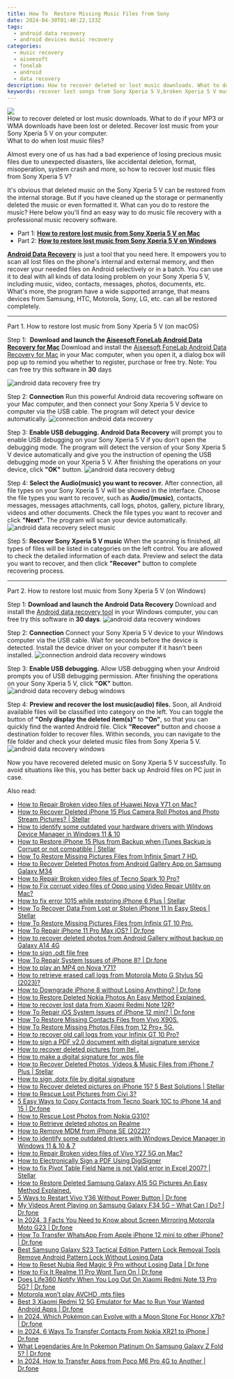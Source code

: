 ```yaml
---
title: How To  Restore Missing Music Files from Sony
date: 2024-04-30T01:40:22.133Z
tags: 
  - android data recovery
  - android devices music recovery
categories: 
  - music recovery
  - aiseesoft
  - fonelab
  - android
  - data recovery
description: How to recover deleted or lost music downloads. What to do if your MP3 or WMA downloads have been lost or deleted. Recover lost music from your Sony Xperia 5 V on your computer.
keywords: recover lost songs from Sony Xperia 5 V,broken Xperia 5 V music recovery solution,broken Sony music recovery solution,retrieve wiped songs Sony Xperia 5 V,Regain missing music on Xperia 5 V,Regain missing music on Sony,recover deleted music 2018 for Xperia 5 V,Sony song disappeared,Sony Xperia 5 V music recovery,how to restore your files from Xperia 5 V,restore music when deleted in Xperia 5 V,get back deleted music from Sony Xperia 5 V android
---
```


<img src="https://img0mobiles.techidaily.com/images/best-assets/devices/sony/sony-xperia-5-v/3.jpg" class="atpl-imgstyle"  />

<div class="atpl-content atpl-for-fonelab-android recover-music">

<div class="atpl-post-description-part-1">
How to recover deleted or lost music downloads. What to do if your MP3 or WMA downloads have been lost or deleted. Recover lost music from your Sony Xperia 5 V on your computer.
</div>



<div class="atpl-post-description-part-2">
<div class="tpl-content-sub-paragraph-title">
  What to do when lost music files?
</div>
<div class="tpl-content-sub-paragraph-content">
  <p>
      Almost every one of us has had a bad experience of losing precious music files due to unexpected disasters, like accidental deletion, format, misoperation, system crash and more, so how to recover lost music files from Sony Xperia 5 V?
  </p>
  <p>
      It's obvious that deleted music on the Sony Xperia 5 V can be restored from the internal storage. But if you have cleaned up the storage or permanently deleted the music or even formatted it. What can you do to restore the music? Here below you'll find an easy way to do music file recovery with a professional music recovery software.
  </p>
</div>
</div>

<ul>
  <li>Part 1: <strong><a href="#p1">How to restore lost music from Sony Xperia 5 V on Mac</a></strong></li>
  <li>Part 2: <strong><a href="#p2">How to restore lost music from Sony Xperia 5 V on Windows</a></strong></li>
</ul>


<div class="atpl-post-description-part-3">
<div class="tpl-content-sub-paragraph-normal">
  <p>
    <a href="https://tools.techidaily.com/aiseesoft-android-data-recovery/" ><strong>Android Data Recovery</strong></a> is just a tool that you need here. It empowers you to scan all lost files on the phone's internal and external memory, and then recover your needed files on Android selectively or in a batch. You can use it to deal with all kinds of data losing problem on your Sony Xperia 5 V, including music, video, contacts, messages, photos, documents, etc. What's more, the program have a wide supported arrange, that means devices from Samsung, HTC, Motorola, Sony, LG, etc. can all be restored completely.
  </p>
</div>
</div>



<!-- Part 1 -->
<a id="p1" name="p1" ></a><hr>

<div>
  <span class="atpl-step-part-style">Part 1. How to restore lost music from Sony Xperia 5 V (on macOS)</span>
</div>

<span class="atpl-stepstyle-a"><span>Step 1: </span></span> <strong>Download and launch the <a href="https://tools.techidaily.com/aiseesoft-android-data-recovery-for-mac/" >Aiseesoft FoneLab Android Data Recovery for Mac</a></strong>
Download and install the <a href="https://tools.techidaily.com/aiseesoft-android-data-recovery-for-mac/" >Aiseesoft FoneLab Android Data Recovery for Mac</a> in your Mac computer, when you open it, a dialog box will pop up to remind you whether to register, purchase or free try.
Note: You can free try this software in <strong>30</strong> days

<img src="https://tools.techidaily.com/images/apps/aiseesoft/android-data-recovery/mac-free-try.png" class="atpl-imgstyle" alt="android data recovery free try" />

<span class="atpl-stepstyle-a"><span>Step 2: </span></span> <strong>Connection</strong>
Run this powerful Android data recovering software on your Mac computer, and then connect your Sony Xperia 5 V device to computer via the USB cable. The program will detect your device automatically.
<img src="https://tools.techidaily.com/images/apps/aiseesoft/android-data-recovery/mac-connection-interface.jpg" class="atpl-imgstyle" alt="connection android data recovery" />

<span class="atpl-stepstyle-a"><span>Step 3: </span></span> <strong>Enable USB debugging.</strong>
<strong>Android Data Recovery</strong> will prompt you to enable USB debugging on your Sony Xperia 5 V if you don't open the debugging mode. The program will detect the version of your Sony Xperia 5 V device automatically and give you the instruction of opening the USB debugging mode on your Xperia 5 V. After finishing the operations on your device, click <strong>"OK"</strong> button.
<img src="https://tools.techidaily.com/images/apps/aiseesoft/android-data-recovery/mac-android-usb-debug.jpg"  class="atpl-imgstyle" alt="android data recovery debug" />

<span class="atpl-stepstyle-a"><span>Step 4: </span></span> <strong>Select the Audio(music) you want to recover.</strong>
After connection, all file types on your Sony Xperia 5 V will be showed in the interface. Choose the file types you want to recover, such as <strong>Audio/(music)</strong>, contacts, messages, messages attachments, call logs, photos, gallery, picture library, videos and other documents. Check the file types you want to recover and click <b>"Next"</b>. The program will scan your device automatically.
<img src="https://tools.techidaily.com/images/apps/aiseesoft/android-data-recovery/mac-choose-type-music.jpg" class="atpl-imgstyle" alt="android data recovery select music" />

<span class="atpl-stepstyle-a"><span>Step 5: </span></span> <strong>Recover Sony Xperia 5 V music</strong>
When the scanning is finished, all types of files will be listed in categories on the left control. You are allowed to check the detailed information of each data. Preview and select the data you want to recover, and then click <b>"Recover"</b> button to complete recovering process.


<a id="p2" name="p2"></a><hr>

<!-- Part 2 -->
<div>
  <span class="atpl-step-part-style">Part 2. How to restore lost music from Sony Xperia 5 V (on Windows)</span>
</div>

<span class="atpl-stepstyle-a"><span>Step 1: </span></span> <strong>Download and launch the Android Data Recovery</strong>
Download and install the <a href="https://tools.techidaily.com/aiseesoft-android-data-recovery-for-win/" >Android data recovery tool</a> in your Windows computer, you can free try this software in <b>30 days</b>.
<img src="https://tools.techidaily.com/images/apps/aiseesoft/android-data-recovery/win-start-interface.png"  class="atpl-imgstyle" alt="android data recovery windows" />

<span class="atpl-stepstyle-a"><span>Step 2: </span></span> <strong>Connection</strong>
Connect your Sony Xperia 5 V device to your Windows computer via the USB cable. Wait for seconds before the device is detected. Install the device driver on your computer if it hasn't been installed.
<img src="https://tools.techidaily.com/images/apps/aiseesoft/android-data-recovery/win-connection-interface.png" class="atpl-imgstyle" alt="connection android data recovery windows" />

<span class="atpl-stepstyle-a"><span>Step 3: </span></span> <strong>Enable USB debugging.</strong>
Allow USB debugging when your Android prompts you of USB debugging permission. After finishing the operations on your Sony Xperia 5 V, click <b>"OK"</b> button.
<img src="https://tools.techidaily.com/images/apps/aiseesoft/android-data-recovery/win-android-usb-debug.png" class="atpl-imgstyle" alt="android data recovery debug windows" />

<span class="atpl-stepstyle-a"><span>Step 4: </span></span> <strong>Preview and recover the lost music(audio) files.</strong>
Soon, all Android available files will be classified into category on the left. You can toggle the button of <b>"Only display the deleted item(s)"</b> to <b>"On"</b>, so that you can quickly find the wanted Android file. Click <b>"Recover"</b> button and choose a destination folder to recover files. Within seconds, you can navigate to the file folder and check your deleted music files from Sony Xperia 5 V.
<img src="https://tools.techidaily.com/images/apps/aiseesoft/android-data-recovery/win-recover-music.jpg" class="atpl-imgstyle" alt="android data recovery windows" />

<div class="atpl-post-description-part-4">
<div class="tpl-content-sub-paragraph-normal">
    <p>
        Now you have recovered deleted music on Sony Xperia 5 V successfully. To avoid situations like this, you has better back up Android files on PC just in case.
    </p>
</div>
</div>


<ins class="adsbygoogle"
     style="display:block"
     data-ad-client="ca-pub-7571918770474297"
     data-ad-slot="8358498916"
     data-ad-format="auto"
     data-full-width-responsive="true"></ins>



</div>
<ins class="adsbygoogle"
    style="display:block"
    data-ad-format="autorelaxed"
    data-ad-client="ca-pub-7571918770474297"
    data-ad-slot="1223367746"></ins>

<span class="atpl-alsoreadstyle">Also read:</span>
<div><ul>
<li><a href="https://blog-min.techidaily.com/how-to-repair-broken-video-files-of-huawei-nova-y71-on-mac-by-stellar-video-repair-mobile-video-repair/"><u>How to Repair Broken video files of Huawei Nova Y71 on Mac?</u></a></li>
<li><a href="https://blog-min.techidaily.com/how-to-recover-deleted-iphone-15-plus-camera-roll-photos-and-photo-stream-pictures-stellar-by-stellar-data-recovery-ios-iphone-data-recovery/"><u>How to Recover Deleted iPhone 15 Plus Camera Roll Photos and Photo Stream Pictures? | Stellar</u></a></li>
<li><a href="https://blog-min.techidaily.com/how-to-identify-some-outdated-your-hardware-drivers-with-windows-device-manager-in-windows-11-and-10-by-drivereasy-guide/"><u>How to identify some outdated your hardware drivers with Windows Device Manager in Windows 11 & 10</u></a></li>
<li><a href="https://blog-min.techidaily.com/how-to-restore-iphone-15-plus-from-backup-when-itunes-backup-is-corrupt-or-not-compatible-stellar-by-stellar-data-recovery-ios-iphone-data-recovery/"><u>How to Restore iPhone 15 Plus from Backup when iTunes Backup is Corrupt or not compatible | Stellar</u></a></li>
<li><a href="https://blog-min.techidaily.com/how-to-restore-missing-pictures-files-from-infinix-smart-7-hd-by-fonelab-android-recover-pictures/"><u>How To  Restore Missing Pictures Files from Infinix Smart 7 HD.</u></a></li>
<li><a href="https://blog-min.techidaily.com/how-to-recover-deleted-photos-from-android-gallery-app-on-samsung-galaxy-m34-by-stellar-photo-recovery-android-mobile-photo-recover/"><u>How to Recover Deleted Photos from Android Gallery App on Samsung Galaxy M34</u></a></li>
<li><a href="https://blog-min.techidaily.com/how-to-repair-broken-video-files-of-tecno-spark-10-pro-by-stellar-video-repair-mobile-video-repair/"><u>How to Repair Broken video files of Tecno Spark 10 Pro?</u></a></li>
<li><a href="https://blog-min.techidaily.com/how-to-fix-corrupt-video-files-of-oppo-using-video-repair-utility-on-mac-by-stellar-video-repair-mobile-video-repair/"><u>How to Fix corrupt video files of Oppo using Video Repair Utility on Mac?</u></a></li>
<li><a href="https://blog-min.techidaily.com/how-to-fix-error-1015-while-restoring-iphone-6-plus-stellar-by-stellar-data-recovery-ios-iphone-data-recovery/"><u>How to fix error 1015 while restoring iPhone 6 Plus | Stellar</u></a></li>
<li><a href="https://blog-min.techidaily.com/how-to-recover-data-from-lost-or-stolen-iphone-11-in-easy-steps-stellar-by-stellar-data-recovery-ios-iphone-data-recovery/"><u>How To Recover Data From Lost or Stolen iPhone 11 In Easy Steps | Stellar</u></a></li>
<li><a href="https://blog-min.techidaily.com/how-to-restore-missing-pictures-files-from-infinix-gt-10-pro-by-fonelab-android-recover-pictures/"><u>How To  Restore Missing Pictures Files from Infinix GT 10 Pro.</u></a></li>
<li><a href="https://blog-min.techidaily.com/how-to-repair-iphone-11-pro-max-ios-drfone-by-drfone-ios-system-repair-ios-system-repair/"><u>How To Repair iPhone 11 Pro Max iOS? | Dr.fone</u></a></li>
<li><a href="https://blog-min.techidaily.com/how-to-recover-deleted-photos-from-android-gallery-without-backup-on-galaxy-a14-4g-by-stellar-photo-recovery-android-mobile-photo-recover/"><u>How to recover deleted photos from Android Gallery without backup on Galaxy A14 4G</u></a></li>
<li><a href="https://blog-min.techidaily.com/how-to-sign-odt-file-free-by-ldigisigner-sign-a-word-sign-a-word/"><u>How to sign .odt file free</u></a></li>
<li><a href="https://blog-min.techidaily.com/how-to-repair-system-issues-of-iphone-8-drfone-by-drfone-ios-system-repair-ios-system-repair/"><u>How To Repair System Issues of iPhone 8? | Dr.fone</u></a></li>
<li><a href="https://blog-min.techidaily.com/how-to-play-an-mp4-on-nova-y71-by-aiseesoft-video-converter-play-mp4-on-android/"><u>How to play an MP4 on Nova Y71?</u></a></li>
<li><a href="https://blog-min.techidaily.com/how-to-retrieve-erased-call-logs-from-motorola-moto-g-stylus-5g-2023-by-fonelab-android-recover-call-logs/"><u>How to retrieve erased call logs from Motorola Moto G Stylus 5G (2023)?</u></a></li>
<li><a href="https://blog-min.techidaily.com/how-to-downgrade-iphone-8-without-losing-anything-drfone-by-drfone-ios-system-repair-ios-system-repair/"><u>How to Downgrade iPhone 8 without Losing Anything? | Dr.fone</u></a></li>
<li><a href="https://blog-min.techidaily.com/how-to-restore-deleted-nokia-photos-an-easy-method-explained-by-fonelab-android-recover-photos/"><u>How to Restore Deleted Nokia Photos  An Easy Method Explained.</u></a></li>
<li><a href="https://blog-min.techidaily.com/how-to-recover-lost-data-from-xiaomi-redmi-note-12r-by-fonelab-android-recover-data/"><u>How to recover lost data from Xiaomi Redmi Note 12R?</u></a></li>
<li><a href="https://blog-min.techidaily.com/how-to-repair-ios-system-issues-of-iphone-12-mini-drfone-by-drfone-ios-system-repair-ios-system-repair/"><u>How To Repair iOS System Issues of iPhone 12 mini? | Dr.fone</u></a></li>
<li><a href="https://blog-min.techidaily.com/how-to-restore-missing-contacts-files-from-vivo-x90s-by-fonelab-android-recover-contacts/"><u>How To  Restore Missing Contacts Files from Vivo X90S.</u></a></li>
<li><a href="https://blog-min.techidaily.com/how-to-restore-missing-photos-files-from-12-proplus-5g-by-fonelab-android-recover-photos/"><u>How To  Restore Missing Photos Files from 12 Pro+ 5G.</u></a></li>
<li><a href="https://blog-min.techidaily.com/how-to-recover-old-call-logs-from-your-infinix-gt-10-pro-by-fonelab-android-recover-call-logs/"><u>How to recover old call logs from your Infinix GT 10 Pro?</u></a></li>
<li><a href="https://blog-min.techidaily.com/how-to-sign-a-pdf-v20-document-with-digital-signature-service-by-ldigisigner-sign-a-pdf-sign-a-pdf/"><u>How to sign a PDF v2.0 document with digital signature service</u></a></li>
<li><a href="https://blog-min.techidaily.com/how-to-recover-deleted-pictures-from-itel-by-fonelab-android-recover-pictures/"><u>How to recover deleted pictures from Itel .</u></a></li>
<li><a href="https://blog-min.techidaily.com/how-to-make-a-digital-signature-for-wps-file-by-ldigisigner-sign-a-word-sign-a-word/"><u>How to make a digital signature for .wps file</u></a></li>
<li><a href="https://blog-min.techidaily.com/how-to-recover-deleted-photos-videos-and-music-files-from-iphone-7-plus-stellar-by-stellar-data-recovery-ios-iphone-data-recovery/"><u>How to Recover Deleted Photos, Videos & Music Files from iPhone 7 Plus | Stellar</u></a></li>
<li><a href="https://blog-min.techidaily.com/how-to-sign-dotx-file-by-digital-signature-by-ldigisigner-sign-a-word-sign-a-word/"><u>How to sign .dotx file by digital signature</u></a></li>
<li><a href="https://blog-min.techidaily.com/how-to-recover-deleted-pictures-on-iphone-15-5-best-solutions-stellar-by-stellar-data-recovery-ios-iphone-data-recovery/"><u>How to Recover deleted pictures on iPhone 15? 5 Best Solutions | Stellar</u></a></li>
<li><a href="https://blog-min.techidaily.com/how-to-rescue-lost-pictures-from-civi-3-by-fonelab-android-recover-pictures/"><u>How to Rescue Lost Pictures from Civi 3?</u></a></li>
<li><a href="https://blog-min.techidaily.com/5-easy-ways-to-copy-contacts-from-tecno-spark-10c-to-iphone-14-and-15-drfone-by-drfone-transfer-from-android-transfer-from-android/"><u>5 Easy Ways to Copy Contacts from Tecno Spark 10C to iPhone 14 and 15 | Dr.fone</u></a></li>
<li><a href="https://blog-min.techidaily.com/how-to-rescue-lost-photos-from-nokia-g310-by-fonelab-android-recover-photos/"><u>How to Rescue Lost Photos from Nokia G310?</u></a></li>
<li><a href="https://blog-min.techidaily.com/how-to-retrieve-deleted-photos-on-realme-by-stellar-photo-recovery-android-mobile-photo-recover/"><u>How to Retrieve deleted photos on Realme</u></a></li>
<li><a href="https://blog-min.techidaily.com/how-to-remove-mdm-from-iphone-se-2022-by-drfone-ios-unlock-ios-unlock/"><u>How to Remove MDM from iPhone SE (2022)?</u></a></li>
<li><a href="https://blog-min.techidaily.com/how-to-identify-some-outdated-drivers-with-windows-device-manager-in-windows-11-and-10-and-7-by-drivereasy-guide/"><u>How to identify some outdated drivers with Windows Device Manager in Windows 11 & 10 & 7</u></a></li>
<li><a href="https://blog-min.techidaily.com/how-to-repair-broken-video-files-of-vivo-y27-5g-on-mac-by-stellar-video-repair-mobile-video-repair/"><u>How to Repair Broken video files of Vivo Y27 5G on Mac?</u></a></li>
<li><a href="https://blog-min.techidaily.com/how-to-electronically-sign-a-pdf-using-digisigner-by-ldigisigner-sign-a-pdf-sign-a-pdf/"><u>How to Electronically Sign a PDF Using DigiSigner</u></a></li>
<li><a href="https://blog-min.techidaily.com/how-to-fix-pivot-table-field-name-is-not-valid-error-in-excel-2007-stellar-by-stellar-guide/"><u>How to fix Pivot Table Field Name is not Valid error in Excel 2007? | Stellar</u></a></li>
<li><a href="https://blog-min.techidaily.com/how-to-restore-deleted-samsung-galaxy-a15-5g-pictures-an-easy-method-explained-by-fonelab-android-recover-pictures/"><u>How to Restore Deleted Samsung Galaxy A15 5G Pictures  An Easy Method Explained.</u></a></li>
<li><a href="https://phone-solutions.techidaily.com/5-ways-to-restart-vivo-y36-without-power-button-drfone-by-drfone-reset-android-reset-android/"><u>5 Ways to Restart Vivo Y36 Without Power Button | Dr.fone</u></a></li>
<li><a href="https://fix-guide.techidaily.com/my-videos-arent-playing-on-samsung-galaxy-f34-5g-what-can-i-do-drfone-by-drfone-fix-android-problems-fix-android-problems/"><u>My Videos Arent Playing on Samsung Galaxy F34 5G – What Can I Do? | Dr.fone</u></a></li>
<li><a href="https://screen-mirror.techidaily.com/in-2024-3-facts-you-need-to-know-about-screen-mirroring-motorola-moto-g23-drfone-by-drfone-android/"><u>In 2024, 3 Facts You Need to Know about Screen Mirroring Motorola Moto G23 | Dr.fone</u></a></li>
<li><a href="https://techidaily.com/how-to-transfer-whatsapp-from-apple-iphone-12-mini-to-other-iphone-drfone-by-drfone-transfer-whatsapp-from-ios-transfer-whatsapp-from-ios/"><u>How To Transfer WhatsApp From Apple iPhone 12 mini to other iPhone? | Dr.fone</u></a></li>
<li><a href="https://android-unlock.techidaily.com/best-samsung-galaxy-s23-tactical-edition-pattern-lock-removal-tools-remove-android-pattern-lock-without-losing-data-by-drfone-android/"><u>Best Samsung Galaxy S23 Tactical Edition Pattern Lock Removal Tools Remove Android Pattern Lock Without Losing Data</u></a></li>
<li><a href="https://techidaily.com/how-to-reset-nubia-red-magic-9-pro-without-losing-data-drfone-by-drfone-reset-android-reset-android/"><u>How to Reset Nubia Red Magic 9 Pro without Losing Data | Dr.fone</u></a></li>
<li><a href="https://howto.techidaily.com/how-to-fix-it-realme-11-pro-wont-turn-on-drfone-by-drfone-fix-android-problems-fix-android-problems/"><u>How to Fix It Realme 11 Pro Wont Turn On | Dr.fone</u></a></li>
<li><a href="https://fake-location.techidaily.com/does-life360-notify-when-you-log-out-on-xiaomi-redmi-note-13-pro-5g-drfone-by-drfone-virtual-android/"><u>Does Life360 Notify When You Log Out On Xiaomi Redmi Note 13 Pro 5G? | Dr.fone</u></a></li>
<li><a href="https://review-topics.techidaily.com/motorola-wont-play-avchd-mts-files-by-aiseesoft-video-converter-play-mts-on-android/"><u>Motorola won’t play AVCHD .mts files</u></a></li>
<li><a href="https://screen-mirror.techidaily.com/best-3-xiaomi-redmi-12-5g-emulator-for-mac-to-run-your-wanted-android-apps-drfone-by-drfone-android/"><u>Best 3 Xiaomi Redmi 12 5G Emulator for Mac to Run Your Wanted Android Apps | Dr.fone</u></a></li>
<li><a href="https://pokemon-go-android.techidaily.com/in-2024-which-pokemon-can-evolve-with-a-moon-stone-for-honor-x7b-drfone-by-drfone-virtual-android/"><u>In 2024, Which Pokémon can Evolve with a Moon Stone For Honor X7b? | Dr.fone</u></a></li>
<li><a href="https://android-transfer.techidaily.com/in-2024-6-ways-to-transfer-contacts-from-nokia-xr21-to-iphone-drfone-by-drfone-transfer-from-android-transfer-from-android/"><u>In 2024, 6 Ways To Transfer Contacts From Nokia XR21 to iPhone | Dr.fone</u></a></li>
<li><a href="https://change-location.techidaily.com/what-legendaries-are-in-pokemon-platinum-on-samsung-galaxy-z-fold-5-drfone-by-drfone-virtual-android/"><u>What Legendaries Are In Pokemon Platinum On Samsung Galaxy Z Fold 5? | Dr.fone</u></a></li>
<li><a href="https://android-transfer.techidaily.com/in-2024-how-to-transfer-apps-from-poco-m6-pro-4g-to-another-drfone-by-drfone-transfer-from-android-transfer-from-android/"><u>In 2024, How to Transfer Apps from Poco M6 Pro 4G to Another | Dr.fone</u></a></li>
</ul></div>

